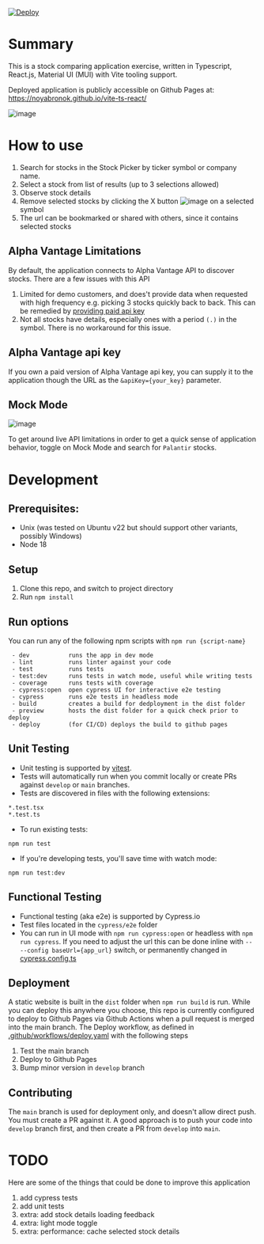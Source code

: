 [![Deploy](https://github.com/Noyabronok/vite-ts-react/actions/workflows/deploy.yaml/badge.svg?branch=main)](https://github.com/Noyabronok/vite-ts-react/actions/workflows/deploy.yaml)

# Summary

This is a stock comparing application exercise, written in Typescript, React.js,  Material UI (MUI) with Vite tooling support.

Deployed application is publicly accessible on Github Pages at:  
https://noyabronok.github.io/vite-ts-react/

![image](https://user-images.githubusercontent.com/1195319/220213451-61d8f905-7c62-451a-8205-e0b823bcff64.png)

# How to use

1. Search for stocks in the Stock Picker by ticker symbol or company name.
1. Select a stock from list of results (up to 3 selections allowed)
1. Observe stock details
1. Remove selected stocks by clicking the X button ![image](https://user-images.githubusercontent.com/1195319/219965605-33bc6cf8-0ea9-4f4b-964d-5ac22eb37328.png)
 on a selected symbol
1. The url can be bookmarked or shared with others, since it contains selected stocks

## Alpha Vantage Limitations
By default, the application connects to Alpha Vantage API to discover stocks.  There are a few issues with this API

1. Limited for demo customers, and does't provide data when requested with high frequency e.g. picking 3 stocks quickly back to back.  This can be remedied by [providing paid api key](#alpha-vantage-api-key)
1. Not all stocks have details, especially ones with a period `(.)` in the symbol.  There is no workaround for this issue.

## Alpha Vantage api key
If you own a paid version of Alpha Vantage api key, you can supply it to the application though the URL as the `&apiKey={your_key}` parameter.

## Mock Mode

![image](https://user-images.githubusercontent.com/1195319/219965648-1a327121-b1b9-4eb3-a38a-07934231de73.png)

To get around live API limitations in order to get a quick sense of application behavior, toggle on Mock Mode and search for `Palantir` stocks.

# Development
## Prerequisites: 
- Unix (was tested on Ubuntu v22 but should support other variants, possibly Windows)
- Node 18

## Setup
1. Clone this repo, and switch to project directory
1. Run `npm install`

## Run options
You can run any of the following npm scripts with `npm run {script-name}`  
```
 - dev           runs the app in dev mode
 - lint          runs linter against your code
 - test          runs tests
 - test:dev      runs tests in watch mode, useful while writing tests
 - coverage      runs tests with coverage
 - cypress:open  open cypress UI for interactive e2e testing
 - cypress       runs e2e tests in headless mode
 - build         creates a build for dedployment in the dist folder
 - preview       hosts the dist folder for a quick check prior to deploy
 - deploy        (for CI/CD) deploys the build to github pages 
```

## Unit Testing
- Unit testing is supported by [vitest](https://vitest.dev/).  
- Tests will automatically run when you commit locally or create PRs against `develop` or `main` branches.  
- Tests are discovered in files with the following extensions:  
 ```
 *.test.tsx
 *.test.ts
 ```

- To run existing tests:
```
npm run test
```
- If you're developing tests, you'll save time with watch mode:
```
npm run test:dev
```

## Functional Testing

- Functional testing (aka e2e) is supported by Cypress.io
- Test files located in the `cypress/e2e` folder
- You can run in UI mode with `npm run cypress:open` or headless with `npm run cypress`.  If you need to adjust the url this can be done inline with `-- --config baseUrl={app_url}` switch, or permanently changed in [cypress.config.ts](cypress.config.ts)

## Deployment
A static website is built in the `dist` folder when `npm run build` is run.  While you can deploy this anywhere you choose, this repo is currently configured to deploy to Github Pages via Github Actions when a pull request is merged into the main branch.  The Deploy workflow, as defined in [.github/workflows/deploy.yaml](.github/workflows/deploy.yaml) with the following steps
1. Test the main branch  
1. Deploy to Github Pages  
1. Bump minor version in `develop` branch

## Contributing
The `main` branch is used for deployment only, and doesn't allow direct push.  You must create a PR against it.  A good approach is to push your code into `develop` branch first, and then create a PR from `develop` into `main`.

# TODO
Here are some of the things that could be done to improve this application
1. add cypress tests
1. add unit tests
1. extra: add stock details loading feedback
1. extra: light mode toggle
1. extra: performance: cache selected stock details
